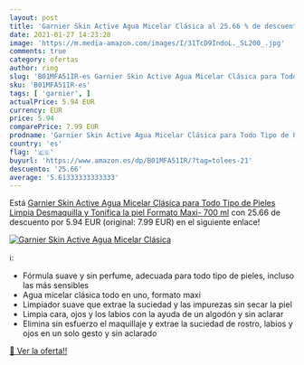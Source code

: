 ```yaml
---
layout: post
title: 'Garnier Skin Active Agua Micelar Clásica al 25.66 % de descuento'
date: 2021-01-27 14:23:28
image: 'https://m.media-amazon.com/images/I/31TcD9IndoL._SL200_.jpg'
comments: true
category: ofertas
author: ring
slug: 'B01MFA51IR-es Garnier Skin Active Agua Micelar Clásica para Todo Tipo de...'
sku: 'B01MFA51IR-es'
tags: [ 'garnier', ]
actualPrice: 5.94 EUR
currency: EUR
price: 5.94
comparePrice: 7.99 EUR
prodname: 'Garnier Skin Active Agua Micelar Clásica para Todo Tipo de Pieles  Limpia  Desmaquilla y Tonifica la piel  Formato Maxi- 700 ml'
country: 'es'
flag: '🇪🇸'
buyurl: 'https://www.amazon.es/dp/B01MFA51IR/?tag=tolees-21'
descuento: '25.66'
average: '5.61333333333333'
---
```


Está [Garnier Skin Active Agua Micelar Clásica para Todo Tipo de Pieles  Limpia  Desmaquilla y Tonifica la piel  Formato Maxi- 700 ml](https://www.amazon.es/dp/B01MFA51IR/?tag=tolees-21) con 25.66 de descuento por 5.94 EUR (original: 7.99 EUR) en el siguiente enlace!

[![Garnier Skin Active Agua Micelar Clásica](https://m.media-amazon.com/images/I/31TcD9IndoL._SL200_.jpg)](https://www.amazon.es/dp/B01MFA51IR/?tag=tolees-21)

ℹ️:

- Fórmula suave y sin perfume, adecuada para todo tipo de pieles, incluso las más sensibles
- Agua micelar clásica todo en uno, formato maxi
- Limpiador suave que extrae la suciedad y las impurezas sin secar la piel
- Limpia cara, ojos y los labios con la ayuda de un algodón y sin aclarar
- Elimina sin esfuerzo el maquillaje y extrae la suciedad de rostro, labios y ojos en un solo gesto y sin aclarado

[🛒 Ver la oferta!!](https://www.amazon.es/dp/B01MFA51IR/?tag=tolees-21)
